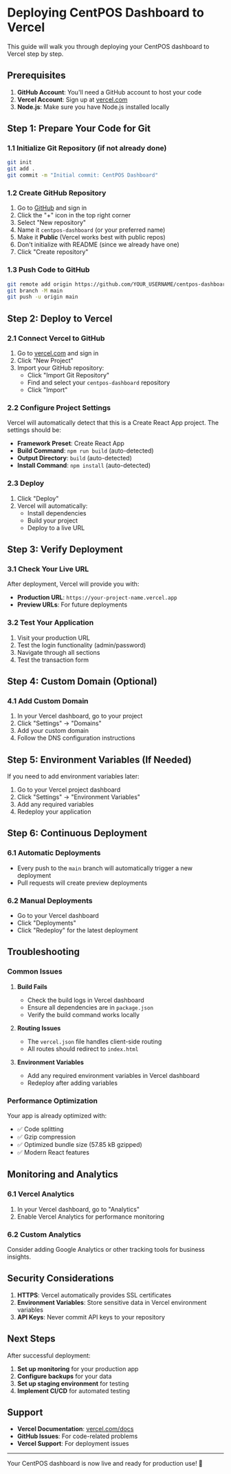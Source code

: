 # Deploying CentPOS Dashboard to Vercel

This guide will walk you through deploying your CentPOS dashboard to Vercel step by step.

## Prerequisites

1. **GitHub Account**: You'll need a GitHub account to host your code
2. **Vercel Account**: Sign up at [vercel.com](https://vercel.com)
3. **Node.js**: Make sure you have Node.js installed locally

## Step 1: Prepare Your Code for Git

### 1.1 Initialize Git Repository (if not already done)
```bash
git init
git add .
git commit -m "Initial commit: CentPOS Dashboard"
```

### 1.2 Create GitHub Repository
1. Go to [GitHub](https://github.com) and sign in
2. Click the "+" icon in the top right corner
3. Select "New repository"
4. Name it `centpos-dashboard` (or your preferred name)
5. Make it **Public** (Vercel works best with public repos)
6. Don't initialize with README (since we already have one)
7. Click "Create repository"

### 1.3 Push Code to GitHub
```bash
git remote add origin https://github.com/YOUR_USERNAME/centpos-dashboard.git
git branch -M main
git push -u origin main
```

## Step 2: Deploy to Vercel

### 2.1 Connect Vercel to GitHub
1. Go to [vercel.com](https://vercel.com) and sign in
2. Click "New Project"
3. Import your GitHub repository:
   - Click "Import Git Repository"
   - Find and select your `centpos-dashboard` repository
   - Click "Import"

### 2.2 Configure Project Settings
Vercel will automatically detect that this is a Create React App project. The settings should be:

- **Framework Preset**: Create React App
- **Build Command**: `npm run build` (auto-detected)
- **Output Directory**: `build` (auto-detected)
- **Install Command**: `npm install` (auto-detected)

### 2.3 Deploy
1. Click "Deploy"
2. Vercel will automatically:
   - Install dependencies
   - Build your project
   - Deploy to a live URL

## Step 3: Verify Deployment

### 3.1 Check Your Live URL
After deployment, Vercel will provide you with:
- **Production URL**: `https://your-project-name.vercel.app`
- **Preview URLs**: For future deployments

### 3.2 Test Your Application
1. Visit your production URL
2. Test the login functionality (admin/password)
3. Navigate through all sections
4. Test the transaction form

## Step 4: Custom Domain (Optional)

### 4.1 Add Custom Domain
1. In your Vercel dashboard, go to your project
2. Click "Settings" → "Domains"
3. Add your custom domain
4. Follow the DNS configuration instructions

## Step 5: Environment Variables (If Needed)

If you need to add environment variables later:

1. Go to your Vercel project dashboard
2. Click "Settings" → "Environment Variables"
3. Add any required variables
4. Redeploy your application

## Step 6: Continuous Deployment

### 6.1 Automatic Deployments
- Every push to the `main` branch will automatically trigger a new deployment
- Pull requests will create preview deployments

### 6.2 Manual Deployments
- Go to your Vercel dashboard
- Click "Deployments"
- Click "Redeploy" for the latest deployment

## Troubleshooting

### Common Issues

1. **Build Fails**
   - Check the build logs in Vercel dashboard
   - Ensure all dependencies are in `package.json`
   - Verify the build command works locally

2. **Routing Issues**
   - The `vercel.json` file handles client-side routing
   - All routes should redirect to `index.html`

3. **Environment Variables**
   - Add any required environment variables in Vercel dashboard
   - Redeploy after adding variables

### Performance Optimization

Your app is already optimized with:
- ✅ Code splitting
- ✅ Gzip compression
- ✅ Optimized bundle size (57.85 kB gzipped)
- ✅ Modern React features

## Monitoring and Analytics

### 6.1 Vercel Analytics
1. In your Vercel dashboard, go to "Analytics"
2. Enable Vercel Analytics for performance monitoring

### 6.2 Custom Analytics
Consider adding Google Analytics or other tracking tools for business insights.

## Security Considerations

1. **HTTPS**: Vercel automatically provides SSL certificates
2. **Environment Variables**: Store sensitive data in Vercel environment variables
3. **API Keys**: Never commit API keys to your repository

## Next Steps

After successful deployment:

1. **Set up monitoring** for your production app
2. **Configure backups** for your data
3. **Set up staging environment** for testing
4. **Implement CI/CD** for automated testing

## Support

- **Vercel Documentation**: [vercel.com/docs](https://vercel.com/docs)
- **GitHub Issues**: For code-related problems
- **Vercel Support**: For deployment issues

---

Your CentPOS dashboard is now live and ready for production use! 🚀
